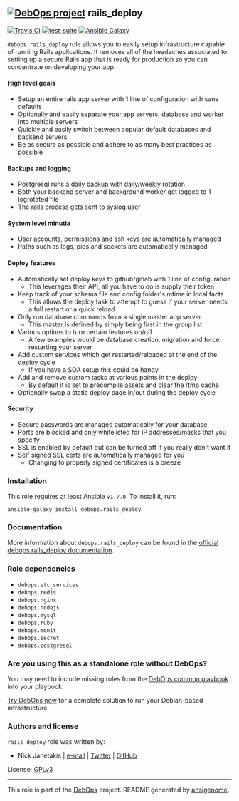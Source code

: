 ## [![DebOps project](http://debops.org/images/debops-small.png)](http://debops.org) rails_deploy

[![Travis CI](http://img.shields.io/travis/debops/ansible-rails_deploy.svg?style=flat)](http://travis-ci.org/debops/ansible-rails_deploy) [![test-suite](http://img.shields.io/badge/test--suite-ansible--rails__deploy-blue.svg?style=flat)](https://github.com/debops/test-suite/tree/master/ansible-rails_deploy/)  [![Ansible Galaxy](http://img.shields.io/badge/galaxy-debops.rails__deploy-660198.svg?style=flat)](https://galaxy.ansible.com/list#/roles/1591)

`debops.rails_deploy` role allows you to easily setup infrastructure
capable of running Rails applications. It removes all of the headaches
associated to setting up a secure Rails app that is ready for production so
you can concentrate on developing your app.

#### High level goals

- Setup an entire rails app server with 1 line of configuration with sane defaults
- Optionally and easily separate your app servers, database and worker into
  multiple servers
- Quickly and easily switch between popular default databases and backend servers
- Be as secure as possible and adhere to as many best practices as possible

#### Backups and logging

- Postgresql runs a daily backup with daily/weekly rotation
- Both your backend server and background worker get logged to 1 logrotated file
- The rails process gets sent to syslog.user

#### System level minutia

- User accounts, permissions and ssh keys are automatically managed
- Paths such as logs, pids and sockets are automatically managed

#### Deploy features

- Automatically set deploy keys to github/gitlab with 1 line of configuration
  - This leverages their API, all you have to do is supply their token
- Keep track of your schema file and config folder's mtime in local facts
  - This allows the deploy task to attempt to guess if your server needs a full restart or a quick reload
- Only run database commands from a single master app server
  - This master is defined by simply being first in the group list
- Various options to turn certain features on/off
  - A few examples would be database creation, migration and force restarting your server
- Add custom services which get restarted/reloaded at the end of the deploy cycle
  - If you have a SOA setup this could be handy
- Add and remove custom tasks at various points in the deploy
  - By default it is set to precompile assets and clear the /tmp cache
- Optionally swap a static deploy page in/out during the deploy cycle

#### Security

- Secure passwords are managed automatically for your database
- Ports are blocked and only whitelisted for IP addresses/masks that you specify
- SSL is enabled by default but can be turned off if you really don't want it
- Self signed SSL certs are automatically managed for you
  - Changing to properly signed certificates is a breeze

### Installation

This role requires at least Ansible `v1.7.0`. To install it, run:

    ansible-galaxy install debops.rails_deploy

### Documentation

More information about `debops.rails_deploy` can be found in the
[official debops.rails_deploy documentation](http://docs.debops.org/en/latest/ansible/roles/debops.rails_deploy.html).


### Role dependencies

- `debops.etc_services`
- `debops.redis`
- `debops.nginx`
- `debops.nodejs`
- `debops.mysql`
- `debops.ruby`
- `debops.monit`
- `debops.secret`
- `debops.postgresql`

### Are you using this as a standalone role without DebOps?

You may need to include missing roles from the [DebOps common
playbook](https://github.com/debops/debops-playbooks/blob/master/playbooks/common.yml)
into your playbook.

[Try DebOps now](https://github.com/debops/debops) for a complete solution to run your Debian-based infrastructure.





### Authors and license

`rails_deploy` role was written by:
- Nick Janetakis | [e-mail](mailto:nick.janetakis@gmail.com) | [Twitter](https://twitter.com/nickjanetakis) | [GitHub](https://github.com/nickjj)

License: [GPLv3](https://tldrlegal.com/license/gnu-general-public-license-v3-%28gpl-3%29)

***

This role is part of the [DebOps](http://debops.org/) project. README generated by [ansigenome](https://github.com/nickjj/ansigenome/).
